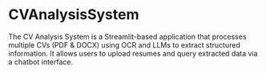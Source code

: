 # CVAnalysisSystem
The CV Analysis System is a Streamlit-based application that processes multiple CVs (PDF &amp; DOCX) using OCR and LLMs to extract structured information. It allows users to upload resumes and query extracted data via a chatbot interface.

